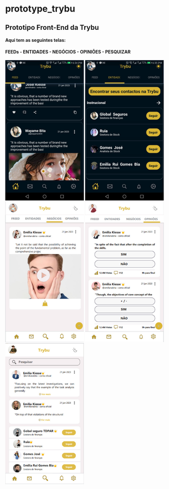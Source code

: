 # prototype_trybu
## Prototipo Front-End da Trybu
#### Aqui tem as seguintes telas:
#### FEEDs - ENTIDADES - NEGÓCIOS - OPINIÕES - PESQUIZAR
<a href="https://github.com/Katsu-vie/proto_trybu/blob/main/lib/pages/home/feeds_page.dart"><img src ='https://github.com/Katsu-vie/proto_trybu/blob/main/assets/T1.jpeg?raw=true' width='250'></a>   <a href="https://github.com/Katsu-vie/proto_trybu/blob/main/lib/pages/home/Entities_page.dart"><img src ='https://github.com/Katsu-vie/proto_trybu/blob/main/assets/T2.jpeg?raw=true' width='250'></a>   <img src ='https://raw.githubusercontent.com/Katsu-vie/proto_trybu/main/assets/T6.jpg' width='250'>   <img src ='https://raw.githubusercontent.com/Katsu-vie/proto_trybu/main/assets/T7.jpg' width='250'>   <img src ='https://raw.githubusercontent.com/Katsu-vie/proto_trybu/main/assets/T8.jpg' width='250'>
